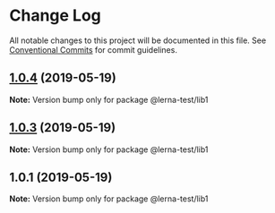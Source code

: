# Change Log

All notable changes to this project will be documented in this file.
See [Conventional Commits](https://conventionalcommits.org) for commit guidelines.

## [1.0.4](https://github.com/qaiseriftikhar/lerna-test/compare/v1.0.3...v1.0.4) (2019-05-19)

**Note:** Version bump only for package @lerna-test/lib1





## [1.0.3](https://github.com/qaiseriftikhar/lerna-test/compare/v1.0.2...v1.0.3) (2019-05-19)

**Note:** Version bump only for package @lerna-test/lib1





## 1.0.1 (2019-05-19)

**Note:** Version bump only for package @lerna-test/lib1
